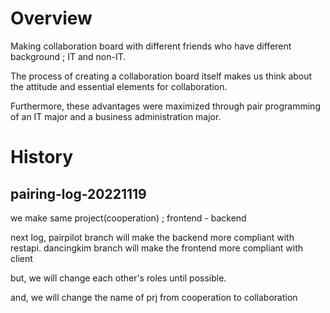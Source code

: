 # Overview
Making collaboration board with different friends who have different background ; IT and non-IT.

The process of creating a collaboration board itself makes us think about the attitude and essential elements for collaboration.

Furthermore, these advantages were maximized through pair programming of an IT major and a business administration major.

# History
## pairing-log-20221119
we make same project(cooperation) ; frontend - backend

next log,
pairpilot branch will make the backend more compliant with restapi.
dancingkim branch will make the frontend more compliant with client

but, we will change each other's roles until possible.

and, we will change the name of prj from cooperation to collaboration
